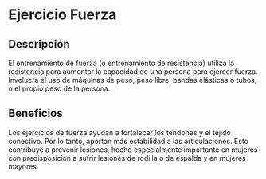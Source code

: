 # Ejercicio Fuerza

## Descripción
El entrenamiento de fuerza (o entrenamiento de resistencia) utiliza la resistencia para aumentar la capacidad de una persona para ejercer fuerza. Involucra el uso de máquinas de peso, peso libre, bandas elásticas o tubos, o el propio peso de la persona.

## Beneficios
Los ejercicios de fuerza ayudan a fortalecer los tendones y el tejido conectivo. Por lo tanto, aportan más estabilidad a las articulaciones. Esto contribuye a prevenir lesiones, hecho especialmente importante en mujeres con predisposición a sufrir lesiones de rodilla o de espalda y en mujeres mayores.